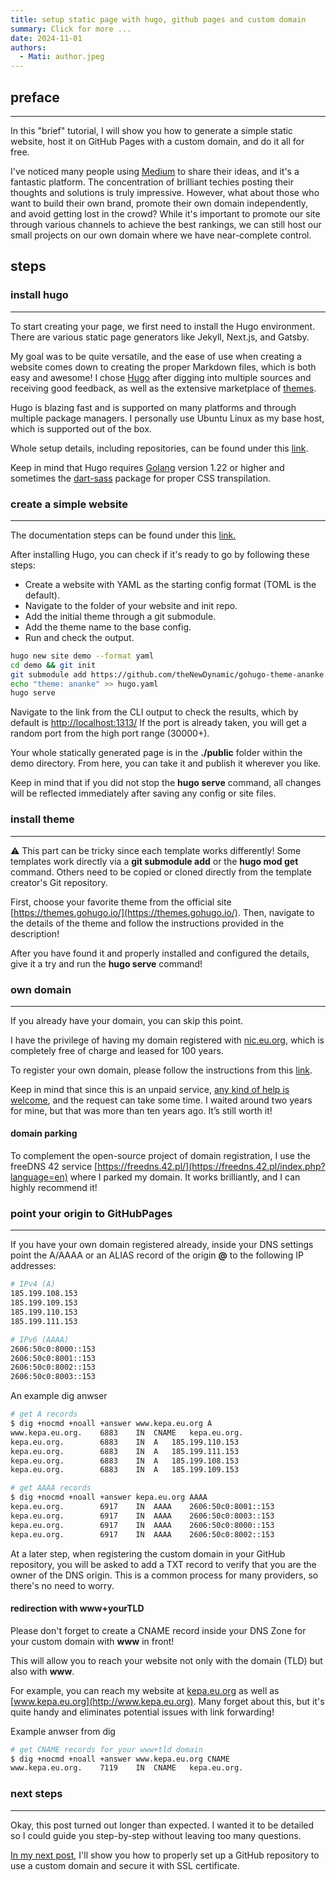 ```yaml
---
title: setup static page with hugo, github pages and custom domain
summary: Click for more ...
date: 2024-11-01
authors:
  - Mati: author.jpeg
---
```


## preface

---

In this "brief" tutorial, I will show you how to generate a simple static website, host it on GitHub Pages with a custom domain, and do it all for free.

I've noticed many people using [Medium](https://medium.com/membership) to share their ideas, and it's a fantastic platform. The concentration of brilliant techies posting their thoughts and solutions is truly impressive. However, what about those who want to build their own brand, promote their own domain independently, and avoid getting lost in the crowd? While it's important to promote our site through various channels to achieve the best rankings, we can still host our small projects on our own domain where we have near-complete control.

## steps

### install hugo

---

To start creating your page, we first need to install the Hugo environment. There are various static page generators like Jekyll, Next.js, and Gatsby.

My goal was to be quite versatile, and the ease of use when creating a website comes down to creating the proper Markdown files, which is both easy and awesome! I chose [Hugo](https://gohugo.io/) after digging into multiple sources and receiving good feedback, as well as the extensive marketplace of [themes](https://themes.gohugo.io/).

Hugo is blazing fast and is supported on many platforms and through multiple package managers. I personally use Ubuntu Linux as my base host, which is supported out of the box.

Whole setup details, including repositories, can be found under this [link](https://gohugo.io/installation/).

Keep in mind that Hugo requires [Golang](https://go.dev/doc/install) version 1.22 or higher and sometimes the [dart-sass](https://gohugo.io/hugo-pipes/transpile-sass-to-css/#dart-sass) package for proper CSS transpilation.

### create a simple website

---

The documentation steps can be found under this [link.](https://gohugo.io/getting-started/quick-start/)

After installing Hugo, you can check if it's ready to go by following these steps:

- Create a website with YAML as the starting config format (TOML is the default).
- Navigate to the folder of your website and init repo.
- Add the initial theme through a git submodule.
- Add the theme name to the base config.
- Run and check the output.

```bash
hugo new site demo --format yaml
cd demo && git init
git submodule add https://github.com/theNewDynamic/gohugo-theme-ananke.git themes/ananke
echo "theme: ananke" >> hugo.yaml
hugo serve
```

Navigate to the link from the CLI output to check the results, which by default is [http://localhost:1313/](http://localhost:1313) If the port is already taken, you will get a random port from the high port range (30000+).

Your whole statically generated page is in the **./public** folder within the demo directory. From here, you can take it and publish it wherever you like.

Keep in mind that if you did not stop the **hugo serve** command, all changes will be reflected immediately after saving any config or site files.

### install theme

---

:warning: This part can be tricky since each template works differently! Some templates work directly via a **git submodule add** or the **hugo mod get** command. Others need to be copied or cloned directly from the template creator's Git repository.

First, choose your favorite theme from the official site [https://themes.gohugo.io/](https://themes.gohugo.io/). Then, navigate to the details of the theme and follow the instructions provided in the description!

After you have found it and properly installed and configured the details, give it a try and run the **hugo serve** command!

### own domain

---

If you already have your domain, you can skip this point.

I have the privilege of having my domain registered with [nic.eu.org](https://nic.eu.org/), which is completely free of charge and leased for 100 years.

To register your own domain, please follow the instructions from this [link](https://nic.eu.org/opendomains.html).

Keep in mind that since this is an unpaid service, [any kind of help is welcome](https://nic.eu.org/tohelp.html), and the request can take some time. I waited around two years for mine, but that was more than ten years ago. It’s still worth it!

#### domain parking

To complement the open-source project of domain registration, I use the freeDNS 42 service [https://freedns.42.pl/](https://freedns.42.pl/index.php?language=en) where I parked my domain. It works brilliantly, and I can highly recommend it!

### point your origin to GitHubPages

---

If you have your own domain registered already, inside your DNS settings point the A/AAAA or an ALIAS record of the origin **@** to the following IP addresses:

```bash
# IPv4 (A)
185.199.108.153
185.199.109.153
185.199.110.153
185.199.111.153

# IPv6 (AAAA)
2606:50c0:8000::153
2606:50c0:8001::153
2606:50c0:8002::153
2606:50c0:8003::153
```

An example dig anwser

```bash
# get A records
$ dig +nocmd +noall +answer www.kepa.eu.org A
www.kepa.eu.org.	6883	IN	CNAME	kepa.eu.org.
kepa.eu.org.		6883	IN	A	185.199.110.153
kepa.eu.org.		6883	IN	A	185.199.111.153
kepa.eu.org.		6883	IN	A	185.199.108.153
kepa.eu.org.		6883	IN	A	185.199.109.153

# get AAAA records
$ dig +nocmd +noall +answer kepa.eu.org AAAA
kepa.eu.org.		6917	IN	AAAA	2606:50c0:8001::153
kepa.eu.org.		6917	IN	AAAA	2606:50c0:8003::153
kepa.eu.org.		6917	IN	AAAA	2606:50c0:8000::153
kepa.eu.org.		6917	IN	AAAA	2606:50c0:8002::153

```

At a later step, when registering the custom domain in your GitHub repository, you will be asked to add a TXT record to verify that you are the owner of the DNS origin. This is a common process for many providers, so there's no need to worry.

#### redirection with www+yourTLD

Please don't forget to create a CNAME record inside your DNS Zone for your custom domain with **www** in front!

This will allow you to reach your website not only with the domain (TLD) but also with **www**.

For example, you can reach my website at [kepa.eu.org](http://kepa.eu.org) as well as [www.kepa.eu.org](http://www.kepa.eu.org). Many forget about this, but it's quite handy and eliminates potential issues with link forwarding!

Example anwser from dig

```bash
# get CNAME records for your www+tld domain
$ dig +nocmd +noall +answer www.kepa.eu.org CNAME
www.kepa.eu.org.	7119	IN	CNAME	kepa.eu.org.

```

### next steps

---

Okay, this post turned out longer than expected. I wanted it to be detailed so I could guide you step-by-step without leaving too many questions.

[In my next post](https://kepa.eu.org/blog/post001-how-to-create-github-pages-repo-in-order-to-land-there-static-website-example-with-github-actions/), I'll show you how to properly set up a GitHub repository to use a custom domain and secure it with SSL certificate.
